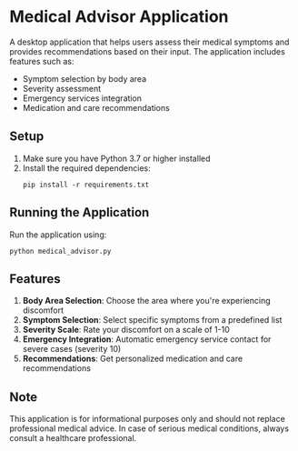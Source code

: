 # Medical Advisor Application

A desktop application that helps users assess their medical symptoms and provides recommendations based on their input. The application includes features such as:

- Symptom selection by body area
- Severity assessment
- Emergency services integration
- Medication and care recommendations

## Setup

1. Make sure you have Python 3.7 or higher installed
2. Install the required dependencies:
   ```
   pip install -r requirements.txt
   ```

## Running the Application

Run the application using:
```
python medical_advisor.py
```

## Features

1. **Body Area Selection**: Choose the area where you're experiencing discomfort
2. **Symptom Selection**: Select specific symptoms from a predefined list
3. **Severity Scale**: Rate your discomfort on a scale of 1-10
4. **Emergency Integration**: Automatic emergency service contact for severe cases (severity 10)
5. **Recommendations**: Get personalized medication and care recommendations

## Note

This application is for informational purposes only and should not replace professional medical advice. In case of serious medical conditions, always consult a healthcare professional. 